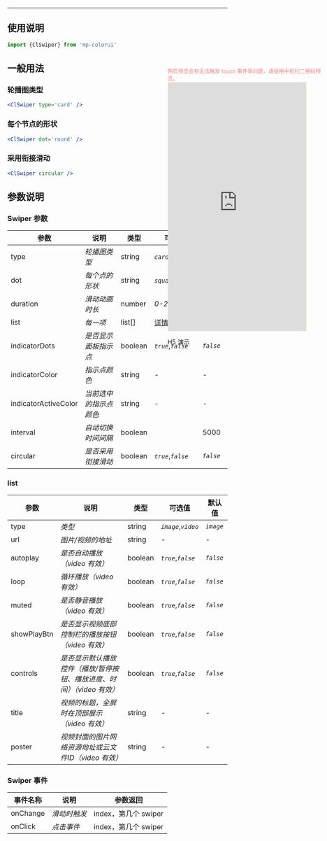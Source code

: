****

## 使用说明

```jsx
import {ClSwiper} from 'mp-colorui'
```



## 一般用法

### 轮播图类型

```jsx
<ClSwiper type='card' />
```

### 每个节点的形状

```jsx
<ClSwiper dot='round' />
```

### 采用衔接滑动

```jsx
<ClSwiper circular />
```



## 参数说明

### Swiper 参数

| 参数                 | 说明                   | 类型    | 可选值                       | 默认值     |
| -------------------- | ---------------------- | ------- | ---------------------------- | ---------- |
| type                 | *轮播图类型*           | string  | *`card`*,*`screen`*          | *`card`*   |
| dot                  | *每个点的形状*         | string  | *`square`*,*`round`*         | *`square`* |
| duration             | *滑动动画时长*         | number  | *0-2000*                     | *500*      |
| list                 | *每一项*               | list[]  | [详情](/view/swiper?id=list) | []         |
| indicatorDots        | *是否显示面板指示点*   | boolean | *`true`*,*`false`*           | *`false`*  |
| indicatorColor       | *指示点颜色*           | string  | -                            | -          |
| indicatorActiveColor | *当前选中的指示点颜色* | string  | -                            | -          |
| interval             | *自动切换时间间隔*     | boolean |                              | 5000       |
| circular             | *是否采用衔接滑动*     | boolean | *`true`*,*`false`*           | *`false`*  |

### list

| 参数        | 说明                                                                  | 类型    | 可选值              | 默认值    |
| ----------- | --------------------------------------------------------------------- | ------- | ------------------- | --------- |
| type        | *类型*                                                                | string  | *`image`*,*`video`* | *`image`* |
| url         | *图片/视频的地址*                                                     | string  | -                   | -         |
| autoplay    | *是否自动播放（video 有效）*                                          | boolean | *`true`*,*`false`*  | *`false`* |
| loop        | *循环播放（video 有效）*                                              | boolean | *`true`*,*`false`*  | *`false`* |
| muted       | *是否静音播放（video 有效）*                                          | boolean | *`true`*,*`false`*  | *`false`* |
| showPlayBtn | *是否显示视频底部控制栏的播放按钮（video 有效）*                      | boolean | *`true`*,*`false`*  | *`false`* |
| controls    | *是否显示默认播放控件（播放/暂停按钮、播放进度、时间）（video 有效）* | boolean | *`true`*,*`false`*  | *`false`* |
| title       | *视频的标题，全屏时在顶部展示（video 有效）*                          | string  | -                   | -         |
| poster      | *视频封面的图片网络资源地址或云文件ID（video 有效）*                  | string  | -                   | -         |



### Swiper 事件

| 事件名称 | 说明         | 参数返回             |
| -------- | ------------ | -------------------- |
| onChange | *滑动时触发* | index，第几个 swiper |
| onClick  | *点击事件*   | index，第几个 swiper |


<div style="position: fixed; right:10px; top: 5%">
<div style="width: 355px; display: flex; flex-wrap: wrap; justify-content: center; align-items: center; font-size: 12px; color: lightcoral">网页预览会有无法触发 touch 事件等问题，请使用手机扫二维码预览。</div>
<iframe style="border: 1px solid antiquewhite" src="https://yinliangdream.github.io/mp-colorui-h5-demo/#/pages/components/swiper/index" height="568" width="316"></iframe>
<div>
		<p>H5 演示</p>
		<div id='qrcode'></div>
	</div>
</div>

<script>
	new Vue({
		el: '#main',
		mounted() {
			setTimeout(() => {
				const id = document.getElementById("qrcode");
				new QRCode(id, {
					text: "https://yinliangdream.github.io/mp-colorui-h5-demo/#/pages/components/swiper/index",
					width: 128,
					height: 128,
					colorDark : "#000000",
					colorLight : "#ffffff",
					correctLevel : QRCode.CorrectLevel.H
				});
			});
		}
	})
</script>
